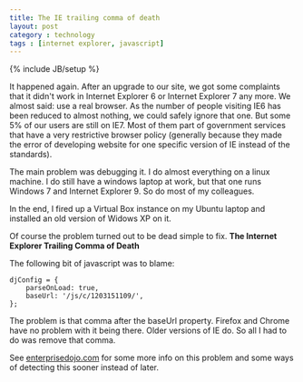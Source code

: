 ```yaml
---
title: The IE trailing comma of death
layout: post
category : technology
tags : [internet explorer, javascript]
---
```

{% include JB/setup %}

It happened again. After an upgrade to our site, we got some complaints that it didn't work in Internet Explorer 6 or Internet Explorer 7 any more. We almost said: use a real browser. As the number of people visiting IE6 has been reduced to almost nothing, we could safely ignore that one. But some 5% of our users are still on IE7. Most of them part of government services that have a very restrictive browser policy (generally because they made the error of developing website for one specific version of IE instead of the standards).

The main problem was debugging it. I do almost everything on a linux machine. I do still have a windows laptop at work, but that one runs Windows 7 and Internet Explorer 9. So do most of my colleagues.

In the end, I fired up a Virtual Box instance on my Ubuntu laptop and installed an old version of Widows XP on it.

Of course the problem turned out to be dead simple to fix. **The Internet Explorer Trailing Comma of Death**

The following bit of javascript was to blame:

    djConfig = {
        parseOnLoad: true,
        baseUrl: '/js/c/1203151109/',
    };

The problem is that comma after the baseUrl property. Firefox and Chrome have no problem with it being there. Older versions of IE do. So all I had to do was remove that comma.

See [enterprisedojo.com](http://www.enterprisedojo.com/2010/12/19/beware-the-trailing-comma-of-death/) for some more info on this problem and some ways of detecting this sooner instead of later.
